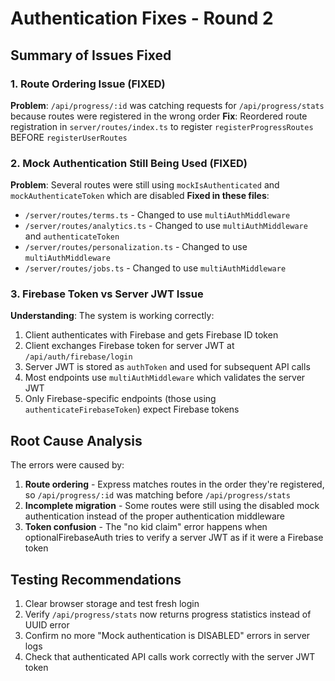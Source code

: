 # Authentication Fixes - Round 2

## Summary of Issues Fixed

### 1. Route Ordering Issue (FIXED)
**Problem**: `/api/progress/:id` was catching requests for `/api/progress/stats` because routes were registered in the wrong order
**Fix**: Reordered route registration in `server/routes/index.ts` to register `registerProgressRoutes` BEFORE `registerUserRoutes`

### 2. Mock Authentication Still Being Used (FIXED)
**Problem**: Several routes were still using `mockIsAuthenticated` and `mockAuthenticateToken` which are disabled
**Fixed in these files**:
- `/server/routes/terms.ts` - Changed to use `multiAuthMiddleware`
- `/server/routes/analytics.ts` - Changed to use `multiAuthMiddleware` and `authenticateToken`
- `/server/routes/personalization.ts` - Changed to use `multiAuthMiddleware`
- `/server/routes/jobs.ts` - Changed to use `multiAuthMiddleware`

### 3. Firebase Token vs Server JWT Issue
**Understanding**: The system is working correctly:
1. Client authenticates with Firebase and gets Firebase ID token
2. Client exchanges Firebase token for server JWT at `/api/auth/firebase/login`
3. Server JWT is stored as `authToken` and used for subsequent API calls
4. Most endpoints use `multiAuthMiddleware` which validates the server JWT
5. Only Firebase-specific endpoints (those using `authenticateFirebaseToken`) expect Firebase tokens

## Root Cause Analysis

The errors were caused by:
1. **Route ordering** - Express matches routes in the order they're registered, so `/api/progress/:id` was matching before `/api/progress/stats`
2. **Incomplete migration** - Some routes were still using the disabled mock authentication instead of the proper authentication middleware
3. **Token confusion** - The "no kid claim" error happens when optionalFirebaseAuth tries to verify a server JWT as if it were a Firebase token

## Testing Recommendations

1. Clear browser storage and test fresh login
2. Verify `/api/progress/stats` now returns progress statistics instead of UUID error
3. Confirm no more "Mock authentication is DISABLED" errors in server logs
4. Check that authenticated API calls work correctly with the server JWT token